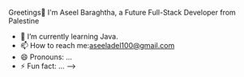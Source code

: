 Greetings👋 
    I'm Aseel Baraghtha, a Future Full-Stack Developer from Palestine
- 🌱 I’m currently learning Java.
- 📫 How to reach me:aseeladel100@gmail.com
- 😄 Pronouns: ...
- ⚡ Fun fact: ...
-->
